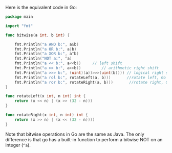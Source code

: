 Here is the equivalent code in Go:

```go
package main

import "fmt"

func bitwise(a int, b int) {

    fmt.Println("a AND b:", a&b)
    fmt.Println("a OR b:", a|b)
    fmt.Println("a XOR b:", a^b)
    fmt.Println("NOT a:", ^a)
    fmt.Println("a << b:", a<<b))     // left shift
    fmt.Println("a >> b:", a>>b))         // arithmetic right shift
    fmt.Println("a >>> b:", (uint)(a))>>>(uint(b)))) // logical right shift
    fmt.Println("a rol b:", rotateLeft(a, b)))       //rotate left, Go 1.13+
    fmt.Println("a ror b:", rotateRight(a, b)))       //rotate right, Go 1.13+
}

func rotateLeft(x int, n int) int {
    return (x << n) | (x >> (32 - n)))
}

func rotateRight(x int, n int) int {
    return (x >> n) | (x << (32 - n))))
}
```
Note that bitwise operations in Go are the same as Java. The only difference is that go has a built-in function to perform a bitwise NOT on an integer (`^a`).
